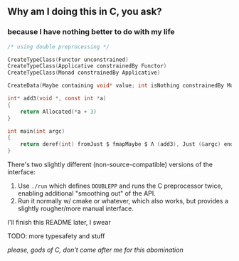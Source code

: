 ## Why am I doing this in C, you ask?

### because I have nothing better to do with my life

```c
/* using double preprocessing */

CreateTypeClass(Functor unconstrained)
CreateTypeClass(Applicative constrainedBy Functor)
CreateTypeClass(Monad constrainedBy Applicative)

CreateData(Maybe containing void* value; int isNothing constrainedBy Monad)

int* add3(void *, const int *a) 
{
    return Allocated(*a + 3)
}

int main(int argc)
{
    return deref(int) fromJust $ fmapMaybe $ Λ (add3), Just (&argc) end2
}
```

There's two slightly different (non-source-compatible) versions of the interface:

1. Use `./run` which defines `DOUBLEPP` and runs the C preprocessor twice,
   enabling additional "smoothing out" of the API.
2. Run it normally w/ cmake or whatever, which also works, but provides a
   slightly rougher/more manual interface.

I'll finish this README later, I swear

TODO: more typesafety and stuff

*please, gods of C, don't come after me for this abomination*
